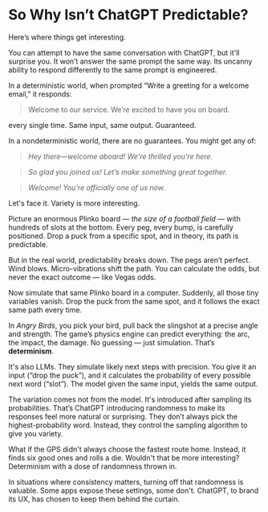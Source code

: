 # So Why Isn’t ChatGPT Predictable?

Here’s where things get interesting.

You can attempt to have the same conversation with ChatGPT, but it'll surprise you. It won’t answer the same prompt the same way. Its uncanny ability to respond differently to the same prompt is engineered.

In a deterministic world, when prompted “Write a greeting for a welcome email,” it responds:

> Welcome to our service. We’re excited to have you on board.

every single time. Same input, same output. Guaranteed.

In a nondeterministic world, there are no guarantees. You might get any of:

> *Hey there—welcome aboard! We're thrilled you're here.*

> *So glad you joined us! Let’s make something great together.*

> *Welcome! You're officially one of us now.*

Let's face it. Variety is more interesting.

Picture an enormous Plinko board — *the size of a football field* — with hundreds of slots at the bottom. Every peg, every bump, is carefully positioned. Drop a puck from a specific spot, and in theory, its path is predictable.

But in the real world, predictability breaks down. The pegs aren’t perfect. Wind blows. Micro-vibrations shift the path. You can calculate the odds, but never the exact outcome — like Vegas odds.

Now simulate that same Plinko board in a computer. Suddenly, all those tiny variables vanish. Drop the puck from the same spot, and it follows the exact same path every time.

In *Angry Birds*, you pick your bird, pull back the slingshot at a precise angle and strength. The game’s physics engine can predict everything: the arc, the impact, the damage. No guessing — just simulation. That’s **determinism**.

It's also LLMs. They simulate likely next steps with precision. You give it an input (“drop the puck”), and it calculates the probability of every possible next word (“slot”). The model given the same input, yields the same output.

The variation comes not from the model. It's introduced after sampling its probabilities. That’s ChatGPT introducing randomness to make its responses feel more natural or surprising. They don’t always pick the highest-probability word. Instead, they control the sampling algorithm to give you variety.

What if the GPS didn't always choose the fastest route home. Instead, it finds six good ones and rolls a die. Wouldn't that be more interesting? Determinism with a dose of randomness thrown in.

In situations where consistency matters, turning off that randomness is valuable. Some apps expose these settings, some don't. ChatGPT, to brand its UX, has chosen to keep them behind the curtain.

